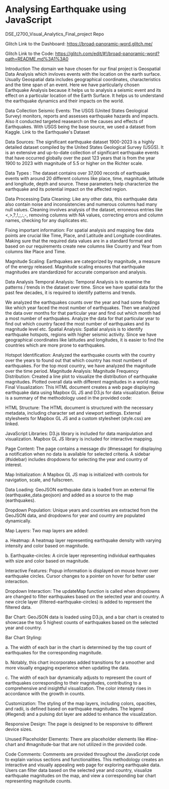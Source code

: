 # Analysing Earthquake using JavaScript
DSE_I2700_Visual_Analytics_Final_project Repo

Glitch Link to the Dashboard: https://broad-panoramic-word.glitch.me/ 

Glitch Link to the Code: https://glitch.com/edit/#!/broad-panoramic-word?path=README.md%3A1%3A0 

Introduction
The domain we have chosen for our final project is Geospatial Data Analysis which invloves events with the location on the earth surface. Usually Geospatial data includes geographical coordinates, characteristics and the time span of an event. Here we have particularly chosen Earthquake Analysis because it helps us to analysis a seismic event and its effect on a particular location of the Earth Surface. It helps us to understand the earthquake dynamics and their impacts on the world.

Data Collection
Seismic Events:
The USGS (United States Geological Survey) monitors, reports and assesses earthquake hazards and impacts. Also it conducted targeted reasearch on the causes and effects of Earthquakes. With USGS being the base source, we used a dataset from Kaggle. Link to the Earthquake's Dataset

Data Sources:
The significant earthquake dataset 1900-2023 is a highly detailed dataset compiled by the United States Geological Survey (USGS). It is an extensive and up-to-date collection of significant earthquake events that have occurred globally over the past 123 years that is from the year 1900 to 2023 with magnitude of 5.5 or higher on the Richter scale.

Data Types :
The dataset contains over 37,000 records of earthquake events with around 20 different columns like place, time, magnitude, latitude and longitude, depth and source. These parameters help characterize the earthquake and its potential impact on the affected region.

Data Processing
Data Cleaning:
Like any other data, this earthquake data also contain noise and inconsistencies and numerous columns had many null values. Cleaning involves analysis of the dataset, erroneous entries like <,>,?,!,;,:,-, removing columns with NA values, correcting errors and column names, checking for any duplicates etc.

Fixing important information:
For spatial analysis and mapping few data points are crucial like Time, Place, and Latitude and Longitude coordinates. Making sure that the required data values are in a standard format and based on our requirements create new columns like Country and Year from columns like Place and Time.

Magnitude Scaling:
Earthquakes are categorized by magnitude, a measure of the energy released. Magnitude scaling ensures that earthquake magnitudes are standardized for accurate comparison and analysis.

Data Analysis
Temporal Analysis:
Temporal Analysis is to examine the patterns / trends in the dataset over time. Since we have spatial data for the past few decades, it is required to identify patterns and trends.

We analyzed the earthquakes counts over the year and had some findings like which year faced the most number of earthquakes.
Then we analyzed the data over months for that particular year and find out which month had a most number of earthquakes.
Analyze the data for that particular year to find out which country faced the most number of earthquakes and its magnitude level etc.
Spatial Analysis:
Spatial analysis is to identify earthquake hotspots, regions with higher seismic activity. Since we have geographical coordinates like latitudes and longitudes, it is easier to find the countries which are more prone to earthquakes.

Hotspot Identification: Analyzed the earthquake counts with the country over the years to found out that which country has most numbers of earthquakes.
For the top most country, we have analyzed the magnitude over the time period.
Magnitude Analysis:
Magnitude Frequency Distribution: Created a line plot to visualize the distribution of earthquake magnitudes.
Plotted overall data with different magnitudes in a world map.
Final Visualization:
This HTML document creates a web page displaying earthquake data using Mapbox GL JS and D3.js for data visualization. Below is a summary of the methodology used in the provided code:

HTML Structure: The HTML document is structured with the necessary metadata, including character set and viewport settings. External stylesheets for Mapbox GL JS and a custom stylesheet (style.css) are linked.

JavaScript Libraries: D3.js library is included for data manipulation and visualization. Mapbox GL JS library is included for interactive mapping.

Page Content: The page contains a message div (#message) for displaying a notification when no data is available for selected criteria. A sidebar (#sidebar) includes dropdowns for selecting the year and country of interest.

Map Initialization: A Mapbox GL JS map is initialized with controls for navigation, scale, and fullscreen.

Data Loading: GeoJSON earthquake data is loaded from an external file (earthquake_data.geojson) and added as a source to the map (earthquakes).

Dropdown Population: Unique years and countries are extracted from the GeoJSON data, and dropdowns for year and country are populated dynamically.

Map Layers: Two map layers are added:

a. Heatmap: A heatmap layer representing earthquake density with varying intensity and color based on magnitude.

b. Earthquake-circles: A circle layer representing individual earthquakes with size and color based on magnitude.

Interactive Features: Popup information is displayed on mouse hover over earthquake circles. Cursor changes to a pointer on hover for better user interaction.

Dropdown Interaction: The updateMap function is called when dropdowns are changed to filter earthquakes based on the selected year and country. A new circle layer (filtered-earthquake-circles) is added to represent the filtered data.

Bar Chart: GeoJSON data is loaded using D3.js, and a bar chart is created to showcase the top 5 highest counts of earthquakes based on the selected year and country.

Bar Chart Styling:

a. The width of each bar in the chart is determined by the top count of earthquakes for the corresponding magnitude.

b. Notably, this chart incorporates added transitions for a smoother and more visually engaging experience when updating the data.

c. The width of each bar dynamically adjusts to represent the count of earthquakes corresponding to their magnitudes, contributing to a comprehensive and insightful visualization. The color intensity rises in accordance with the growth in counts.

Customization: The styling of the map layers, including colors, opacities, and radii, is defined based on earthquake magnitudes. The legend (#legend) and a pulsing dot layer are added to enhance the visualization.

Responsive Design: The page is designed to be responsive to different device sizes.

Unused Placeholder Elements: There are placeholder elements like #line-chart and #magnitude-bar that are not utilized in the provided code.

Code Comments: Comments are provided throughout the JavaScript code to explain various sections and functionalities. This methodology creates an interactive and visually appealing web page for exploring earthquake data. Users can filter data based on the selected year and country, visualize earthquake magnitudes on the map, and view a corresponding bar chart representing magnitude counts.
